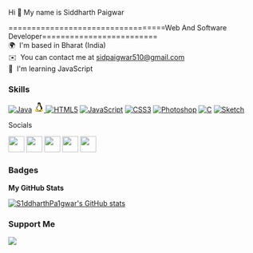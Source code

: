 Hi 👋 My name is Siddharth Paigwar<br>

==================================Web And Software Developer=========================<br> 
🌍  I'm based in Bharat (India)<br>
✉️  You can contact me at [sidpaigwar510@gmail.com](mailto:sidpaigwar510@gmail.com)<br>
🧠  I'm learning JavaScript

### Skills

<p align="left"><a href="https://www.oracle.com/java/" target="_blank" rel="noreferrer"><img src="https://raw.githubusercontent.com/danielcranney/readme-generator/main/public/icons/skills/java-colored.svg" width="36" height="36" alt="Java" /></a>
<a href="https://www.linux.org/" target="_blank"><img src="https://raw.githubusercontent.com/devicons/devicon/master/icons/linux/linux-original.svg"alt="linux" width="20" height="20" /> </a>
<a href="https://developer.mozilla.org/en-US/docs/Glossary/HTML5" target="_blank" rel="noreferrer"><img src="https://raw.githubusercontent.com/danielcranney/readme-generator/main/public/icons/skills/html5-colored.svg" width="36" height="36" alt="HTML5" /></a>
<a href="https://developer.mozilla.org/en-US/docs/Web/JavaScript" target="_blank" rel="noreferrer"><img src="https://raw.githubusercontent.com/danielcranney/readme-generator/main/public/icons/skills/javascript-colored.svg" width="36" height="36" alt="JavaScript" /></a>
<a href="https://www.w3.org/TR/CSS/#css" target="_blank" rel="noreferrer"><img src="https://raw.githubusercontent.com/danielcranney/readme-generator/main/public/icons/skills/css3-colored.svg" width="36" height="36" alt="CSS3" /></a>
<a href="https://www.adobe.com/uk/products/photoshop.html" target="_blank" rel="noreferrer"><img src="https://raw.githubusercontent.com/danielcranney/readme-generator/main/public/icons/skills/photoshop-colored-dark.svg" width="36" height="36" alt="Photoshop" /></a>
<a href="https://docs.microsoft.com/en-us/cpp/?view=msvc-170" target="_blank" rel="noreferrer"><img src="https://raw.githubusercontent.com/danielcranney/readme-generator/main/public/icons/skills/c-colored.svg" width="36" height="36" alt="C" /></a>
<a href="https://www.sketch.com/" target="_blank" rel="noreferrer"><img src="https://raw.githubusercontent.com/danielcranney/readme-generator/main/public/icons/skills/sketch-colored.svg" width="36" height="36" alt="Sketch" /></a></p>
 Socials<p align="left"> <a href="https://discord.com/users/5115" target="_blank" ><img src="https://raw.githubusercontent.com/danielcranney/readme-generator/main/public/icons/socials/discord.svg" width="32" height="32" /></a> 
 <a href="https://www.github.com/S1ddharthPa1gwar" target="_blank" rel="noreferrer"><img src="https://raw.githubusercontent.com/danielcranney/readme-generator/main/public/icons/socials/github-dark.svg" width="32" height="32" /></a> <a href="https://www.instagram.com/kid_of_the_prophecy/" target="_blank" rel="noreferrer"><img src="https://raw.githubusercontent.com/danielcranney/readme-generator/main/public/icons/socials/instagram.svg" width="32" height="32" /></a> 
 <a href="https://www.linkedin.com/in/siddharthpaigwar/" target="_blank" rel="noreferrer"><img src="https://raw.githubusercontent.com/danielcranney/readme-generator/main/public/icons/socials/linkedin.svg" width="32" height="32" /></a> 
 <a href="http://www.medium.com/@hooman_giraffe" target="_blank" rel="noreferrer"><img src="https://raw.githubusercontent.com/danielcranney/readme-generator/main/public/icons/socials/medium-dark.svg"  width="32" height="32" /></a>
 <!-- <a href="https://www.twitter.com/hooman_giraffe" target="_blank" rel="noreferrer"><img src="https://raw.githubusercontent.com/danielcranney/readme-generator/main/public/icons/socials/twitter.svg" width="32" height="32" /></a> --> </p>

### Badges

<b>My GitHub Stats</b>

<a href="http://www.github.com/S1ddharthPa1gwar"><img src="https://github-readme-stats.vercel.app/api?username=S1ddharthPa1gwar&show_icons=true&hide=&count_private=true&title_color=0891b2&text_color=ffffff&icon_color=0891b2&bg_color=1c1917&hide_border=true&show_icons=true" alt="S1ddharthPa1gwar's GitHub stats" /></a>

<!-- <a href="https://github.com/S1ddharthPa1gwar" align="left"><img src="https://github-readme-stats.vercel.app/api/top-langs/?username=S1ddharthPa1gwar&langs_count=10&title_color=0891b2&text_color=ffffff&icon_color=0891b2&bg_color=1c1917&hide_border=true&locale=en&custom_title=Top%20%Languages" alt="Top Languages" /></a> -->

### Support Me

<a href="https://www.buymeacoffee.com/S1ddharth"><img src="https://cdn.buymeacoffee.com/buttons/v2/default-yellow.png" width="200" /></a>
<!-- ### Hi there 👋`-->

<!--
**S1ddharthPa1gwar/S1ddharthPa1gwar** is a ✨ _special_ ✨ repository because its `README.md` (this file) appears on your GitHub profile.

Here are some ideas to get you started:

- 🔭 I’m currently working on ...
- 🌱 I’m currently learning ...
- 👯 I’m looking to collaborate on ...
- 🤔 I’m looking for help with ...
- 💬 Ask me about ...
- 📫 How to reach me: ...
- 😄 Pronouns: ...
- ⚡ Fun fact: ...
-->
